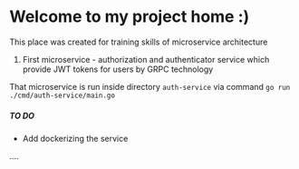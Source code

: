 # Welcome to my project home :)

This place was created for training skills of microservice architecture

1) First microservice - authorization and authenticator service which provide
   JWT tokens for users by GRPC technology

That microservice is run inside directory <code>auth-service</code> via command <code>go run ./cmd/auth-service/main.go</code>
##### TO DO
- Add dockerizing the service

....


